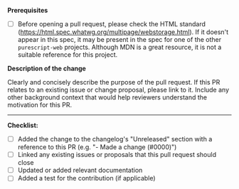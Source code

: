 **Prerequisites**

- [ ] Before opening a pull request, please check the HTML standard (https://html.spec.whatwg.org/multipage/webstorage.html). If it doesn't appear in this spec, it may be present in the spec for one of the other `purescript-web` projects. Although MDN is a great resource, it is not a suitable reference for this project.

**Description of the change**

Clearly and concisely describe the purpose of the pull request. If this PR relates to an existing issue or change proposal, please link to it. Include any other background context that would help reviewers understand the motivation for this PR.

---

**Checklist:**

- [ ] Added the change to the changelog's "Unreleased" section with a reference to this PR (e.g. "- Made a change (#0000)")
- [ ] Linked any existing issues or proposals that this pull request should close
- [ ] Updated or added relevant documentation
- [ ] Added a test for the contribution (if applicable)

